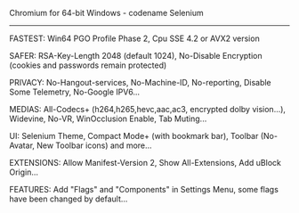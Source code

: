 

Chromium for 64-bit Windows - codename Selenium

__________________________________________________________________________________

FASTEST: Win64 PGO Profile Phase 2, Cpu SSE 4.2 or AVX2 version

SAFER: RSA-Key-Length 2048 (default 1024), No-Disable Encryption (cookies and passwords remain protected)

PRIVACY: No-Hangout-services, No-Machine-ID, No-reporting, Disable Some Telemetry, No-Google IPV6...

MEDIAS: All-Codecs+ (h264,h265,hevc,aac,ac3, encrypted dolby vision...), Widevine, No-VR, WinOcclusion Enable, Tab Muting...

UI: Selenium Theme, Compact Mode+ (with bookmark bar), Toolbar (No-Avatar, New Toolbar icons) and more...

EXTENSIONS: Allow Manifest-Version 2, Show All-Extensions, Add uBlock Origin...

FEATURES: Add "Flags" and "Components" in Settings Menu, some flags have been changed by default...

